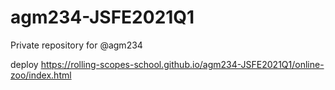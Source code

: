 # agm234-JSFE2021Q1
Private repository for @agm234

deploy https://rolling-scopes-school.github.io/agm234-JSFE2021Q1/online-zoo/index.html
